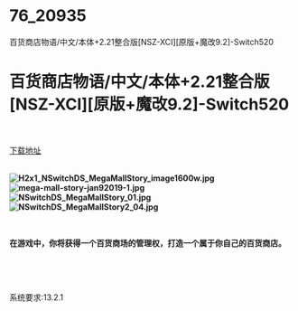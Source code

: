 # 76_20935
百货商店物语/中文/本体+2.21整合版[NSZ-XCI][原版+魔改9.2]-Switch520
# 百货商店物语/中文/本体+2.21整合版[NSZ-XCI][原版+魔改9.2]-Switch520
 <br/></br>
[下载地址](https://www.switch520.cc/article/20935 "下载地址")
<br/></br>

<p><strong><img title="H2x1_NSwitchDS_MegaMallStory_image1600w.jpg" src="https://www.switch520.cc/muke_img/2021_08_04_6c2955423dc07.jpg" alt="H2x1_NSwitchDS_MegaMallStory_image1600w.jpg"></strong><br>
<strong><img title="mega-mall-story-jan92019-1.jpg" src="https://www.switch520.cc/muke_img/2021_08_04_718e5463511db.jpg" alt="mega-mall-story-jan92019-1.jpg"></strong><br>
<strong><img title="NSwitchDS_MegaMallStory_01.jpg" src="https://www.switch520.cc/muke_img/2021_08_04_fd779308e7168.jpg" alt="NSwitchDS_MegaMallStory_01.jpg"></strong><br>
<strong><img title="NSwitchDS_MegaMallStory2_04.jpg" src="https://www.switch520.cc/muke_img/2021_08_04_4302020d69262.jpg" alt="NSwitchDS_MegaMallStory2_04.jpg">&nbsp;</strong></p>
<p>&nbsp;</p>
<p><strong>在游戏中，你将获得一个百货商场的管理权，打造一个属于你自己的百货商店。</strong></p>
<p>&nbsp;</p>
<p>&nbsp;</p>
<p>系统要求:13.2.1</p>



